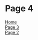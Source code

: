 <h1> Page 4  </h1>
<p> 
  <a href="index.html">Home</a> <br>
  <a href="page3.html">Page 3</a> <br>
  <a href="page3.html">Page 2</a> <br>
</p>
